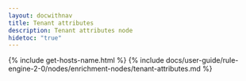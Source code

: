 ```yaml
---
layout: docwithnav
title: Tenant attributes
description: Tenant attributes node
hidetoc: "true"
---
```


{% include get-hosts-name.html %}
{% include docs/user-guide/rule-engine-2-0/nodes/enrichment-nodes/tenant-attributes.md %}
